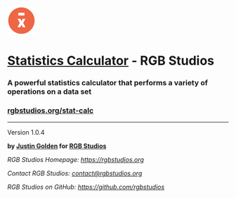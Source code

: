 <img src="icon.svg" width="64px">

# [Statistics Calculator](https://rgbstudios.org/stat-calc) - RGB Studios

### A powerful statistics calculator that performs a variety of operations on a data set

### [rgbstudios.org/stat-calc](https://rgbstudios.org/stat-calc)

<hr>

Version 1.0.4

**by [Justin Golden](https://justingolden21.github.io) for [RGB Studios](https://rgbstudios.org)**

*RGB Studios Homepage: https://rgbstudios.org*

*Contact RGB Studios: contact@rgbstudios.org*

*RGB Studios on GitHub: https://github.com/rgbstudios*
